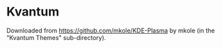 # Kvantum

Downloaded from https://github.com/mkole/KDE-Plasma by mkole (in the "Kvantum Themes" sub-directory).
